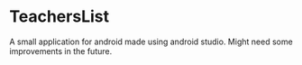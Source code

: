 # TeachersList
A small application for android made using android studio. Might need some improvements in the future.
